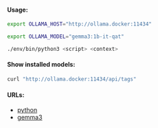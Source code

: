 #### Usage:
```bash
export OLLAMA_HOST="http://ollama.docker:11434"
```
```bash
export OLLAMA_MODEL="gemma3:1b-it-qat"
```
```bash
./env/bin/python3 <script> <context>
```

#### Show installed models:
```bash
curl "http://ollama.docker:11434/api/tags"
```

#### URLs:
- [python](https://github.com/ollama/ollama-python)
- [gemma3](https://ollama.com/library/gemma3)

